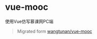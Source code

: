 # vue-mooc

使用Vue仿写慕课网PC端

> Migrated form [wangtunan/vue-mooc](https://github.com/wangtunan/vue-mooc/tree/9ad269e)
